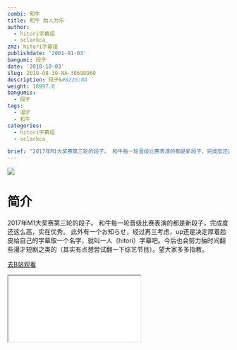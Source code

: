 ```yaml
---
combi: 和牛
title: 和牛 助人为乐
author:
  - hitori字幕组
  - sclarkca_
zmz: hitori字幕组
publishdate: '2001-01-03'
bangumi: 段子
date: '2018-10-03'
slug: 2018-08-30-NA-30698960
description: 段子&#8226;NA
weight: 18997.0
bangumis:
  - 段子
tags:
  - 漫才
  - 和牛
categories:
  - hitori字幕组
  - sclarkca_

brief: "2017年M1大奖赛第三轮的段子。 和牛每一轮晋级比赛表演的都是新段子，完成度还这么高，实在优秀。 此外有一个お知らせ，经过再三考虑，up还是决定厚着脸皮给自己的字幕取一个名字，就叫一人（hitori）字幕吧。今后也会努力抽时间翻些漫才短剧之类的（其实有点想尝试翻一下综艺节目）。望大家多多指教。"
---
```

![](https://i.imgur.com/ccCI54k.jpg)
# 简介  
2017年M1大奖赛第三轮的段子。
和牛每一轮晋级比赛表演的都是新段子，完成度还这么高，实在优秀。
此外有一个お知らせ，经过再三考虑，up还是决定厚着脸皮给自己的字幕取一个名字，就叫一人（hitori）字幕吧。今后也会努力抽时间翻些漫才短剧之类的（其实有点想尝试翻一下综艺节目）。望大家多多指教。  

[去B站观看](https://www.bilibili.com/video/av30698960/)
<div class ="resp-container"><iframe class="testiframe" src="//player.bilibili.com/player.html?aid=30698960"", scrolling="no", allowfullscreen="true" > </iframe></div> 
